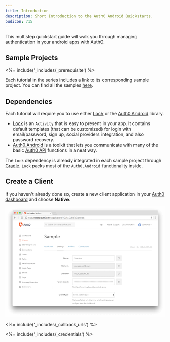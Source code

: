 ```yaml
---
title: Introduction
description: Short Introduction to the Auth0 Android Quickstarts.
budicon: 715
---
```


This multistep quickstart guide will walk you through managing authentication in your android apps with Auth0.

## Sample Projects

<%= include('_includes/_prerequisite') %>

Each tutorial in the series includes a link to its corresponding sample project. You can find all the samples [here](https://github.com/auth0-samples/auth0-android-sample).

## Dependencies

Each tutorial will require you to use either [Lock](https://github.com/auth0/Lock.Android) or the [Auth0.Android](https://github.com/auth0/Auth0.Android) library.

- [Lock](https://github.com/auth0/Lock.Android) is an `Activity` that is easy to present in your app. It contains default templates (that can be customized) for login with email/password, sign up, social providers integration, and also password recovery.
- [Auth0.Android](https://github.com/auth0/Auth0.Android) is a toolkit that lets you communicate with many of the basic [Auth0 API](https://auth0.com/docs/api) functions in a neat way.

The `Lock` dependency is already integrated in each sample project through [Gradle](https://gradle.org/).
`Lock` packs most of the `Auth0.Android` functionality inside.

## Create a Client

If you haven't already done so, create a new client application in your [Auth0 dashboard](${manage_url}/#/applications/${account.clientId}/settings) and choose **Native**.

![App Dashboard](/media/articles/angularjs/app_dashboard.png)

<%= include('_includes/_callback_urls') %>

<%= include('_includes/_credentials') %>

